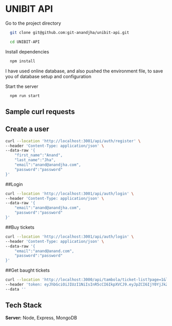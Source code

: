 # UNIBIT API

Go to the project directory

```bash
  git clone git@github.com:git-anandjha/unibit-api.git
```

```bash
  cd UNIBIT-API
```

Install dependencies

```bash
  npm install
```

I have used online database, and also pushed the environment file, to save you of database setup and configuration

Start the server

```bash
  npm run start
```
## Sample curl requests


## Create a user
```bash
curl --location 'http://localhost:3001/api/auth/register' \
--header 'Content-Type: application/json' \
--data-raw '{
    "first_name":"Anand",
    "last_name":"Jha",
    "email":"anand@anandjha.com",
    "password":"password"
}'
```

##Login
```bash
curl --location 'http://localhost:3001/api/auth/login' \
--header 'Content-Type: application/json' \
--data-raw '{
    "email":"anand@anandjha.com",
    "password":"password"
}'
```

##Buy tickets
```bash
curl --location 'http://localhost:3001/api/auth/login' \
--header 'Content-Type: application/json' \
--data-raw '{
    "email":"anand@anand.com",
    "password":"password"
}'
```

##Get baught tickets
```bash
curl --location 'http://localhost:3000/api/tambola/ticket-list?page=1&limit=1' \
--header 'token: eyJhbGciOiJIUzI1NiIsInR5cCI6IkpXVCJ9.eyJpZCI6IjY0YjJkZmY4YTI5ZTc5Y2NhNWIxZTZmMiIsImlhdCI6MTY4OTQ0NDQwMX0.JfydIwnijTuedEtEEu3JSJPM3P0T00n3HiP05ZWKID0' \
--data ''
```



## Tech Stack

**Server:** Node, Express, MongoDB

